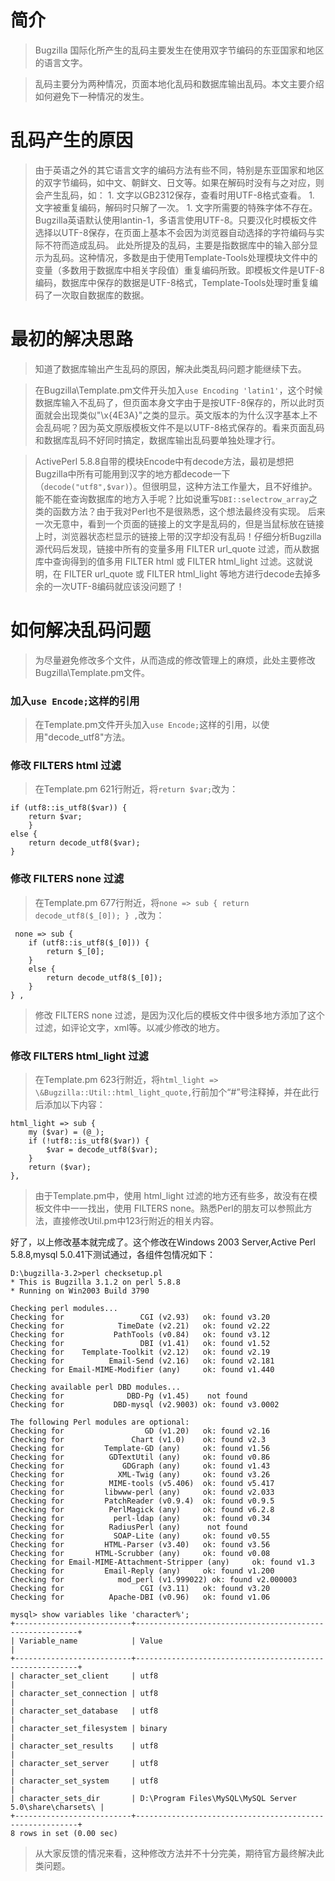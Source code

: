 # 简介 #

> Bugzilla 国际化所产生的乱码主要发生在使用双字节编码的东亚国家和地区的语言文字。

> 乱码主要分为两种情况，页面本地化乱码和数据库输出乱码。本文主要介绍如何避免下一种情况的发生。


# 乱码产生的原因 #

> 由于英语之外的其它语言文字的编码方法有些不同，特别是东亚国家和地区的双字节编码，如中文、朝鲜文、日文等。如果在解码时没有与之对应，则会产生乱码，如：
    1. 文字以GB2312保存，查看时用UTF-8格式查看。
    1. 文字被重复编码，解码时只解了一次。
    1. 文字所需要的特殊字体不存在。
> Bugzilla英语默认使用lantin-1，多语言使用UTF-8。只要汉化时模板文件选择以UTF-8保存，在页面上基本不会因为浏览器自动选择的字符编码与实际不符而造成乱码。
> 此处所提及的乱码，主要是指数据库中的输入部分显示为乱码。这种情况，多数是由于使用Template-Tools处理模块文件中的变量（多数用于数据库中相关字段值）重复编码所致。即模板文件是UTF-8编码，数据库中保存的数据是UTF-8格式，Template-Tools处理时重复编码了一次取自数据库的数据。

# 最初的解决思路 #

> 知道了数据库输出产生乱码的原因，解决此类乱码问题才能继续下去。

> 在Bugzilla\Template.pm文件开头加入`use Encoding 'latin1'`，这个时候数据库输入不乱码了，但页面本身文字由于是按UTF-8保存的，所以此时页面就会出现类似"\x{4E3A}"之类的显示。英文版本的为什么汉字基本上不会乱码呢？因为英文原版模板文件不是以UTF-8格式保存的。看来页面乱码和数据库乱码不好同时搞定，数据库输出乱码要单独处理才行。

> ActivePerl 5.8.8自带的模块Encode中有decode方法，最初是想把Bugzilla中所有可能用到汉字的地方都decode一下（`decode("utf8",$var)`）。但很明显，这种方法工作量大，且不好维护。
> 能不能在查询数据库的地方入手呢？比如说重写`DBI::selectrow_array`之类的函数方法？由于我对Perl也不是很熟悉，这个想法最终没有实现。
> 后来一次无意中，看到一个页面的链接上的文字是乱码的，但是当鼠标放在链接上时，浏览器状态栏显示的链接上带的汉字却没有乱码！仔细分析Bugzilla源代码后发现，链接中所有的变量多用 FILTER url\_quote 过滤，而从数据库中查询得到的值多用 FILTER html 或 FILTER html\_light 过滤。这就说明，在 FILTER url\_quote 或 FILTER html\_light 等地方进行decode去掉多余的一次UTF-8编码就应该没问题了！

# 如何解决乱码问题 #

> 为尽量避免修改多个文件，从而造成的修改管理上的麻烦，此处主要修改Bugzilla\Template.pm文件。
### 加入`use Encode;`这样的引用 ###
> 在Template.pm文件开头加入`use Encode;`这样的引用，以使用"decode\_utf8"方法。

### 修改 FILTERS html 过滤 ###
> 在Template.pm 621行附近，将`return $var;`改为：
```
if (utf8::is_utf8($var)) {
	return $var;
	}
else {
	return decode_utf8($var);
}
```

### 修改 FILTERS none 过滤 ###
> 在Template.pm 677行附近，将`none => sub { return decode_utf8($_[0]); } ,`改为：
```
 none => sub { 
	if (utf8::is_utf8($_[0])) {
		return $_[0]; 
	}
	else {
		return decode_utf8($_[0]);
	}
} ,
```
> 修改 FILTERS none 过滤，是因为汉化后的模板文件中很多地方添加了这个过滤，如评论文字，xml等。以减少修改的地方。

### 修改 FILTERS html\_light 过滤 ###
> 在Template.pm 623行附近，将`html_light => \&Bugzilla::Util::html_light_quote,`行前加个“#”号注释掉，并在此行后添加以下内容：
```
html_light => sub {
	my ($var) = (@_);
	if (!utf8::is_utf8($var)) {
		$var = decode_utf8($var);
	}
	return ($var);
},
```
> 由于Template.pm中，使用 html\_light 过滤的地方还有些多，故没有在模板文件中一一找出，使用 FILTERS none。熟悉Perl的朋友可以参照此方法，直接修改Util.pm中123行附近的相关内容。

好了，以上修改基本就完成了。这个修改在Windows 2003 Server,Active Perl 5.8.8,mysql 5.0.41下测试通过，各组件包情况如下：
```
D:\bugzilla-3.2>perl checksetup.pl
* This is Bugzilla 3.1.2 on perl 5.8.8
* Running on Win2003 Build 3790

Checking perl modules...
Checking for                 CGI (v2.93)   ok: found v3.20
Checking for            TimeDate (v2.21)   ok: found v2.22
Checking for           PathTools (v0.84)   ok: found v3.12
Checking for                 DBI (v1.41)   ok: found v1.52
Checking for    Template-Toolkit (v2.12)   ok: found v2.19
Checking for          Email-Send (v2.16)   ok: found v2.181
Checking for Email-MIME-Modifier (any)     ok: found v1.440

Checking available perl DBD modules...
Checking for              DBD-Pg (v1.45)    not found
Checking for           DBD-mysql (v2.9003) ok: found v3.0002

The following Perl modules are optional:
Checking for                  GD (v1.20)   ok: found v2.16
Checking for               Chart (v1.0)    ok: found v2.3
Checking for         Template-GD (any)     ok: found v1.56
Checking for          GDTextUtil (any)     ok: found v0.86
Checking for             GDGraph (any)     ok: found v1.43
Checking for            XML-Twig (any)     ok: found v3.26
Checking for          MIME-tools (v5.406)  ok: found v5.417
Checking for         libwww-perl (any)     ok: found v2.033
Checking for         PatchReader (v0.9.4)  ok: found v0.9.5
Checking for          PerlMagick (any)     ok: found v6.2.8
Checking for           perl-ldap (any)     ok: found v0.34
Checking for          RadiusPerl (any)      not found
Checking for           SOAP-Lite (any)     ok: found v0.55
Checking for         HTML-Parser (v3.40)   ok: found v3.56
Checking for       HTML-Scrubber (any)     ok: found v0.08
Checking for Email-MIME-Attachment-Stripper (any)     ok: found v1.3
Checking for         Email-Reply (any)     ok: found v1.200
Checking for            mod_perl (v1.999022) ok: found v2.000003
Checking for                 CGI (v3.11)   ok: found v3.20
Checking for          Apache-DBI (v0.96)   ok: found v1.06
```

```
mysql> show variables like 'character%';
+--------------------------+---------------------------------------------------------+
| Variable_name            | Value                                                   |
+--------------------------+---------------------------------------------------------+
| character_set_client     | utf8                                                    |
| character_set_connection | utf8                                                    |
| character_set_database   | utf8                                                    |
| character_set_filesystem | binary                                                  |
| character_set_results    | utf8                                                    |
| character_set_server     | utf8                                                    |
| character_set_system     | utf8                                                    |
| character_sets_dir       | D:\Program Files\MySQL\MySQL Server 5.0\share\charsets\ |
+--------------------------+---------------------------------------------------------+
8 rows in set (0.00 sec)
```
> 从大家反馈的情况来看，这种修改方法并不十分完美，期待官方最终解决此类问题。